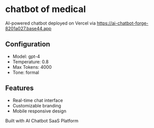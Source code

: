 # chatbot of medical 

AI-powered chatbot deployed on Vercel via https://ai-chatbot-forge-8201a027.base44.app

## Configuration
- Model: gpt-4
- Temperature: 0.8
- Max Tokens: 4000
- Tone: formal

## Features
- Real-time chat interface
- Customizable branding
- Mobile responsive design

Built with AI Chatbot SaaS Platform

